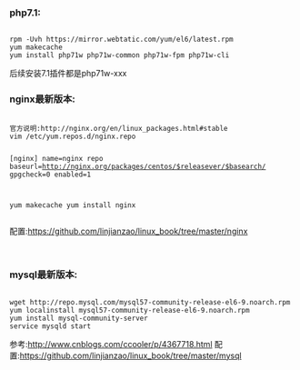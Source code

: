 <h3>php7.1:</h3>
<pre><code>
rpm -Uvh https://mirror.webtatic.com/yum/el6/latest.rpm
yum makecache
yum install php71w php71w-common php71w-fpm php71w-cli
</code></pre>
<p>后续安装7.1插件都是php71w-xxx</p>

<h3>nginx最新版本:</h3>
<pre><code>
官方说明:http://nginx.org/en/linux_packages.html#stable
vim /etc/yum.repos.d/nginx.repo  

[nginx]
name=nginx repo
baseurl=http://nginx.org/packages/centos/$releasever/$basearch/
gpgcheck=0
enabled=1

yum makecache 
yum install nginx
</code></pre>
配置:<a href="https://github.com/linjianzao/linux_book/tree/master/nginx">https://github.com/linjianzao/linux_book/tree/master/nginx</a>

<br/>
<h3>mysql最新版本:</h3>
<pre><code>
wget http://repo.mysql.com/mysql57-community-release-el6-9.noarch.rpm
yum localinstall mysql57-community-release-el6-9.noarch.rpm 
yum install mysql-community-server
service mysqld start
</code></pre>
参考:<a href="http://www.cnblogs.com/ccooler/p/4367718.html">http://www.cnblogs.com/ccooler/p/4367718.html</a>
配置:<a href="https://github.com/linjianzao/linux_book/tree/master/mysql">https://github.com/linjianzao/linux_book/tree/master/mysql</a>
